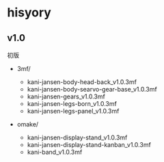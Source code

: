 # hisyory

## v1.0

初版

- 3mf/
    - kani-jansen-body-head-back_v1.0.3mf
    - kani-jansen-body-searvo-gear-base_v1.0.3mf
    - kani-jansen-gears_v1.0.3mf
    - kani-jansen-legs-born_v1.0.3mf
    - kani-jansen-legs-panel_v1.0.3mf

- omake/
    - kani-jansen-display-stand_v1.0.3mf
    - kani-jansen-display-stand-kanban_v1.0.3mf
    - kani-band_v1.0.3mf

